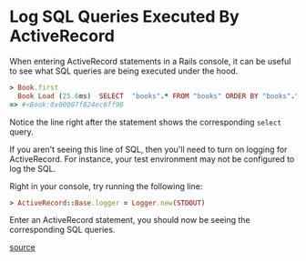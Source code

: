 # Log SQL Queries Executed By ActiveRecord

When entering ActiveRecord statements in a Rails console, it can be useful to
see what SQL queries are being executed under the hood.

```ruby
> Book.first
  Book Load (25.6ms)  SELECT  "books".* FROM "books" ORDER BY "books"."id" ASC LIMIT $1  [["LIMIT", 1]]
=> #<Book:0x00007f824ec6ff98
```

Notice the line right after the statement shows the corresponding `select`
query.

If you aren't seeing this line of SQL, then you'll need to turn on logging for
ActiveRecord. For instance, your test environment may not be configured to log
the SQL.

Right in your console, try running the following line:

```ruby
> ActiveRecord::Base.logger = Logger.new(STDOUT)
```

Enter an ActiveRecord statement, you should now be seeing the corresponding SQL
queries.

[source](https://stackoverflow.com/a/2936016/535590)
